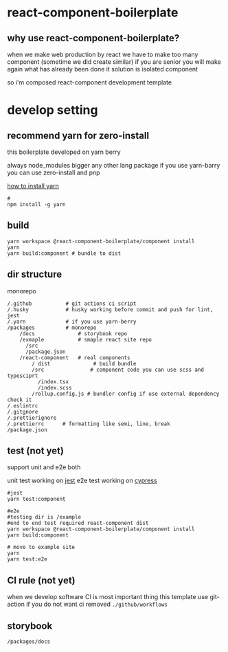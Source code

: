 # react-component-boilerplate

## why use react-component-boilerplate?
when we make web production by react we have to make too many component (sometime we did create similar)
if you are senior you will make again what has already been done 
it solution is isolated component

so i'm composed react-component development template

# develop setting

## recommend yarn for zero-install
this boilerplate developed on yarn berry

always node_modules bigger any other lang package
if you use yarn-barry you can use zero-install and pnp

[how to install yarn](https://yarnpkg.com/getting-started/install)

```shell
#
npm install -g yarn
```
## build

```shell
yarn workspace @react-component-boilerplate/component install
yarn
yarn build:component # bundle to dist
```

## dir structure
monorepo

```
/.github           # git actions ci script
/.husky            # husky working before commit and push for lint, jest
/.yarn             # if you use yarn-berry
/packages          # monorepo   
    /docs              # storybook repo
    /exmaple           # smaple react site repo
      /src
      /package.json 
    /react-component   # real components
        / dist              # build bundle
        /src               # component code you can use scss and typesciprt
          /index.tsx
          /index.scss
        /rollup.config.js # bundler config if use external dependency check it
/.eslintrc
/.gitgnore
/.prettierignore
/.prettierrc      # formatting like semi, line, break
/package.json
```

## test (not yet)

support unit and e2e both

unit test working on [jest](https://jestjs.io/)
e2e test working on [cypress](https://www.cypress.io/)

```shell
#jest
yarn test:component
```

```shell
#e2e 
#testing dir is /example
#end to end test required react-component dist
yarn workspace @react-component-boilerplate/component install
yarn build:component

# move to example site
yarn 
yarn test:e2e
```


## CI rule (not yet)
when we develop software CI is most important thing
this template use git-action
if you do not want ci removed `./github/workflows`

## storybook
`/packages/docs`



